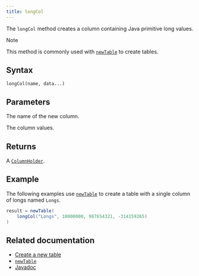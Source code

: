 ```yaml
---
title: longCol
---
```


The `longCol` method creates a column containing Java primitive long values.

> [!NOTE]
> This method is commonly used with [`newTable`](./newTable.md) to create tables.

## Syntax

```
longCol(name, data...)
```

## Parameters

<ParamTable>
<Param name="name" type="String">

The name of the new column.

</Param>
<Param name="data" type="long...">

The column values.

</Param>
</ParamTable>

## Returns

A [`ColumnHolder`](/core/javadoc/io/deephaven/engine/table/impl/util/ColumnHolder.html).

## Example

The following examples use [`newTable`](./newTable.md) to create a table with a single column of longs named `Longs`.

```groovy
result = newTable(
    longCol("Longs", 10000000, 987654321, -314159265)
)
```

## Related documentation

- [Create a new table](../../../how-to-guides/new-and-empty-table.md#newtable)
- [`newTable`](./newTable.md)
- [Javadoc](https://deephaven.io/core/javadoc/io/deephaven/engine/util/TableTools.html#longCol(java.lang.String,long...))
